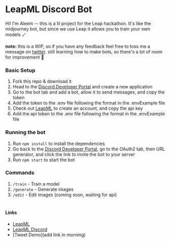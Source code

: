 # LeapML Discord Bot

Hi! I'm Aleem -- this is a lil project for the Leap hackathon. It's like the midjourney bot, but since we use Leap it allows you to train your own models 🪄

<b>note:</b> this is a WIP, so if you have any feedback feel free to toss me a message on [twitter](https://twitter.com/aleemrehmtulla). still learning how to make bots, so there's a lot of room for improvement 🙂

### Basic Setup

1. Fork this repo & download it
2. Head to the [Discord Developer Portal](https://discord.com/developers/applications) and create a new application
3. Go to the bot tab and add a bot, allow it to send messages, and copy the token
4. Add the token to the .env file following the format in the .envExample file
5. Check out [LeapML](https://leampl.dev) to create an account, and copy the api key
6. Add the api token to the .env file following the format in the .envExample file

### Running the bot

1. Run `npm install` to install the dependencies
2. Go back to the [Discord Developer Portal](https://discord.com/developers/applications), go to the OAuth2 tab, then URL generator, and click the link to invite the bot to your server
3. Run `npm start` to start the bot

### Commands

1. `/train` - Train a model
2. `/generate` - Generate images
3. `/edit` - Edit images (coming soon, waiting for api)

#

#### Links

- [LeapML](https://leampl.dev)
- [LeapML Discord](https://discord.gg/leapml)
- [Tweet Demo](add link in morning)
